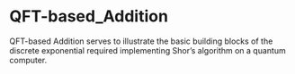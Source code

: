 # QFT-based_Addition
QFT-based Addition serves to illustrate the basic building blocks of the discrete exponential required implementing Shor’s algorithm on a quantum computer. 
